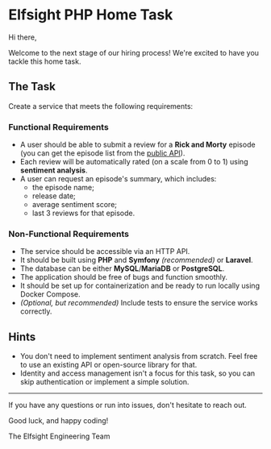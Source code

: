 # Elfsight PHP Home Task

Hi there,

Welcome to the next stage of our hiring process! We're excited to have you tackle this home task.

## The Task
Create a service that meets the following requirements:

### Functional Requirements
- A user should be able to submit a review for a **Rick and Morty** episode (you can get the episode list from the [public API](https://rickandmortyapi.com/documentation/#get-all-episodes)).
- Each review will be automatically rated (on a scale from 0 to 1) using **sentiment analysis**.
- A user can request an episode's summary, which includes:
  - the episode name;
  - release date;
  - average sentiment score;
  - last 3 reviews for that episode.

### Non-Functional Requirements
- The service should be accessible via an HTTP API.
- It should be built using **PHP** and **Symfony** _(recommended)_ or **Laravel**.
- The database can be either **MySQL**/**MariaDB** or **PostgreSQL**.
- The application should be free of bugs and function smoothly.
- It should be set up for containerization and be ready to run locally using Docker Compose.
- _(Optional, but recommended)_ Include tests to ensure the service works correctly.

## Hints
- You don't need to implement sentiment analysis from scratch. Feel free to use an existing API or open-source library for that.
- Identity and access management isn't a focus for this task, so you can skip authentication or implement a simple solution.

---

If you have any questions or run into issues, don't hesitate to reach out.

Good luck, and happy coding!

The Elfsight Engineering Team
